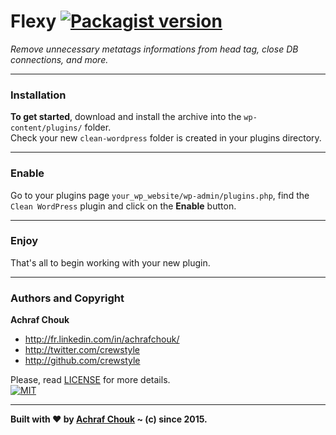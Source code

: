 # Flexy [![Packagist version](https://img.shields.io/packagist/v/crewstyle/clean-wordpress.svg?style=flat-square)](https://packagist.org/packages/crewstyle/clean-wordpress)

_Remove unnecessary metatags informations from head tag, close DB connections, and more._  

---

### Installation

**To get started**, download and install the archive into the `wp-content/plugins/` folder.  
Check your new `clean-wordpress` folder is created in your plugins directory.

---

### Enable

Go to your plugins page `your_wp_website/wp-admin/plugins.php`, find the `Clean WordPress` plugin and click on the **Enable** button.

---

### Enjoy

That's all to begin working with your new plugin.

---

### Authors and Copyright

**Achraf Chouk**

+ http://fr.linkedin.com/in/achrafchouk/
+ http://twitter.com/crewstyle
+ http://github.com/crewstyle

Please, read [LICENSE](https://github.com/crewstyle/clean-wordpress/blob/master/LICENSE "LICENSE") for more details.  
[![MIT](https://img.shields.io/badge/license-MIT_License-blue.svg?style=flat-square)](http://opensource.org/licenses/MIT "MIT")  

---

**Built with ♥ by [Achraf Chouk](http://github.com/crewstyle "Achraf Chouk") ~ (c) since 2015.**
